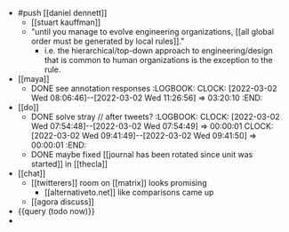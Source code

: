 - #push [[daniel dennett]]
	- [[stuart kauffman]]
	- "until you manage to evolve engineering organizations, [[all global order must be generated by local rules]]."
		- i.e. the hierarchical/top-down approach to engineering/design that is common to human organizations is the exception to the rule.
- [[maya]]
	- DONE see annotation responses
	  :LOGBOOK:
	  CLOCK: [2022-03-02 Wed 08:06:46]--[2022-03-02 Wed 11:26:56] =>  03:20:10
	  :END:
- [[do]]
	- DONE solve stray // after tweets?
	  :LOGBOOK:
	  CLOCK: [2022-03-02 Wed 07:54:48]--[2022-03-02 Wed 07:54:49] =>  00:00:01
	  CLOCK: [2022-03-02 Wed 09:41:49]--[2022-03-02 Wed 09:41:50] =>  00:00:01
	  :END:
	- DONE maybe fixed [[journal has been rotated since unit was started]] in [[thecla]]
- [[chat]]
	- [[twitterers]] room on [[matrix]] looks promising
		- [[alternativeto.net]] like comparisons came up
	- [[agora discuss]]
- {{query (todo now)}}
-